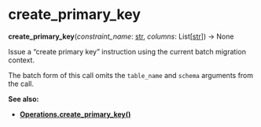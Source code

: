 # create_primary_key

**create_primary_key**(*constraint_name*:  [str], *columns*:  List\[[str]\]) → None

[str]: https://docs.python.org/3/library/stdtypes.html#str
[Operations.create_primary_key()]: ../zh/06_01_09_create_primary_key.md

Issue a “create primary key” instruction using the current batch migration context.

The batch form of this call omits the `table_name` and `schema` arguments from the call.

**See also:**

* **[Operations.create_primary_key()]**

